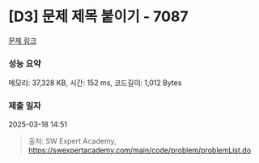 # [D3] 문제 제목 붙이기 - 7087 

[문제 링크](https://swexpertacademy.com/main/code/problem/problemDetail.do?contestProbId=AWkIdD46A5EDFAXC) 

### 성능 요약

메모리: 37,328 KB, 시간: 152 ms, 코드길이: 1,012 Bytes

### 제출 일자

2025-03-18 14:51



> 출처: SW Expert Academy, https://swexpertacademy.com/main/code/problem/problemList.do